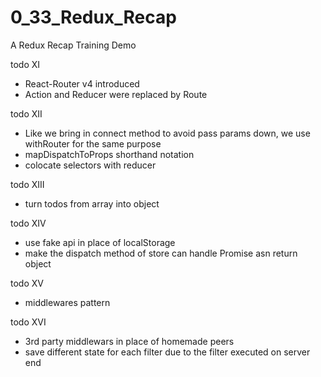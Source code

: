 # 0_33_Redux_Recap
A Redux Recap Training Demo

todo XI
- React-Router v4 introduced
- Action and Reducer were replaced by Route

todo XII
- Like we bring in connect method to avoid pass params down, we use withRouter for the same purpose
- mapDispatchToProps shorthand notation
- colocate selectors with reducer

todo XIII
- turn todos from array into object

todo XIV
- use fake api in place of localStorage
- make the dispatch method of store can handle Promise asn return object

todo XV
- middlewares pattern

todo XVI
- 3rd party middlewars in place of homemade peers
- save different state for each filter due to the filter executed on server end 
 
